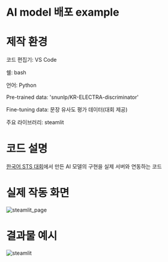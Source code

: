 # AI model 배포 example

# 제작 환경

코드 편집기: VS Code

쉘: bash

언어: Python

Pre-trained data: 'snunlp/KR-ELECTRA-discriminator'

Fine-tuning data: 문장 유사도 평가 데이터(대회 제공)

주요 라이브러리: steamlit

# 코드 설명

[한국어 STS 대회](https://github.com/gyubinc/level1_semantictextsimilarity-nlp-04.git)에서 만든 AI 모델의 구현을 실제 서버와 연동하는 코드

# 실제 작동 화면

![steamlit_page](https://user-images.githubusercontent.com/122433920/234831695-d4150df3-ffdd-4329-acf2-a85240fd25d6.png)

# 결과물 예시

![steamlit](https://user-images.githubusercontent.com/122433920/234831238-3f5eb95d-9bce-4950-9ef2-bdef8468ea8d.png)
